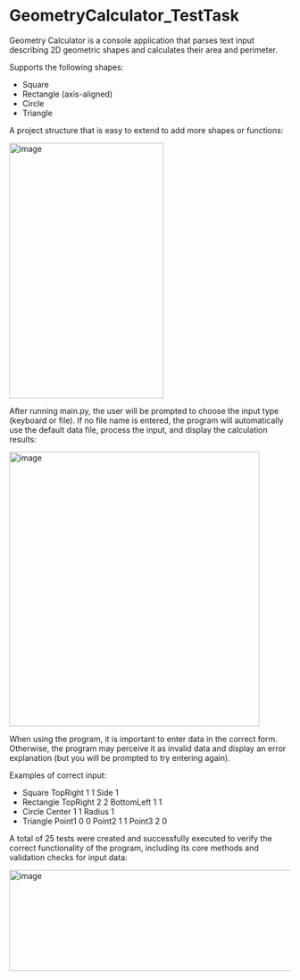 # GeometryCalculator_TestTask

Geometry Calculator is a console application that parses text input describing 2D geometric shapes and calculates their area and perimeter. 

Supports the following shapes:
 - Square
 - Rectangle (axis-aligned)
 - Circle
 - Triangle

A project structure that is easy to extend to add more shapes or functions:

<img width="276" height="457" alt="image" src="https://github.com/user-attachments/assets/90784690-ef15-41e1-bc6a-8cc49c00ca0f" />

After running main.py, the user will be prompted to choose the input type (keyboard or file). If no file name is entered, the program will automatically use the default data file, process the input, and display the calculation results:

<img width="448" height="491" alt="image" src="https://github.com/user-attachments/assets/0e48bff9-4388-4cd2-acec-bf102d7832ac" />

When using the program, it is important to enter data in the correct form. Otherwise, the program may perceive it as invalid data and display an error explanation (but you will be prompted to try entering again).

Examples of correct input: 
 - Square TopRight 1 1 Side 1
 - Rectangle TopRight 2 2 BottomLeft 1 1
 - Circle Center 1 1 Radius 1
 - Triangle Point1 0 0 Point2 1 1 Point3 2 0

A total of 25 tests were created and successfully executed to verify the correct functionality of the program, including its core methods and validation checks for input data:

<img width="1192" height="181" alt="image" src="https://github.com/user-attachments/assets/81e7d634-d8d2-4805-8ac9-cfeb54de3e11" />
